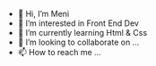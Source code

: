 - 👋 Hi, I’m Meni
- 👀 I’m interested in Front End Dev
- 🌱 I’m currently learning Html & Css
- 💞️ I’m looking to collaborate on ...
- 📫 How to reach me ...

<!---
Meni-D/Meni-D is a ✨ special ✨ repository because its `README.md` (this file) appears on your GitHub profile.
You can click the Preview link to take a look at your changes.
--->
